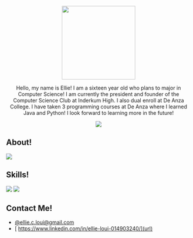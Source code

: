 <p align="center">
<img src = "https://media.giphy.com/media/KZ4vcCsB00OfUICNve/giphy.gif" width = 200>
</p>

<p align="center">
Hello, my name is Ellie! I am a sixteen year old who plans to major in Computer Science! I am currently the president and founder of the Computer Science Club at Inderkum High. I also dual enroll at De Anza College. I have taken 3 programming courses at De Anza where I learned Java and Python! I look forward to learning more in the future!
</p>

<p align="center">
    <img src="https://user-images.githubusercontent.com/51255260/210165542-b9f4cb71-cbf9-4809-af7f-cc94dcf7b736.png">
</p>

## About!
<img src = "https://giphy.com/embed/H3eWnQ9OzazhXtnDcz">


## Skills!
<img src="https://user-images.githubusercontent.com/51255260/210165569-98023805-ee74-4cfb-ac6b-c89256277cb6.png">
<img src="https://user-images.githubusercontent.com/51255260/210165530-d8698bd3-fe2b-4bce-a741-5a333d0999f0.png">

## Contact Me!

- [@ellie.c.loui@gmail.com](url)
- [ https://www.linkedin.com/in/ellie-loui-014903240/](url)
